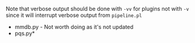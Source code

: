 Note that verbose output should be done with `-vv` for plugins not
with `-v` since it will interrupt verbose output from `pipeline.pl`

- mmdb.py  - Not worth doing as it's not updated
- pqs.py*
